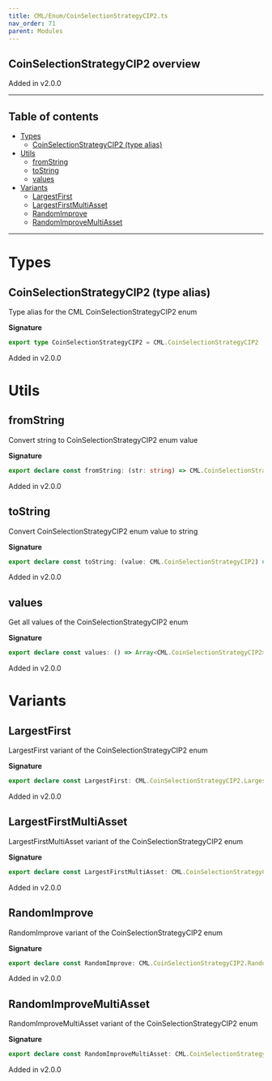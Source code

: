 ```yaml
---
title: CML/Enum/CoinSelectionStrategyCIP2.ts
nav_order: 71
parent: Modules
---
```


## CoinSelectionStrategyCIP2 overview

Added in v2.0.0

---

<h2 class="text-delta">Table of contents</h2>

- [Types](#types)
  - [CoinSelectionStrategyCIP2 (type alias)](#coinselectionstrategycip2-type-alias)
- [Utils](#utils)
  - [fromString](#fromstring)
  - [toString](#tostring)
  - [values](#values)
- [Variants](#variants)
  - [LargestFirst](#largestfirst)
  - [LargestFirstMultiAsset](#largestfirstmultiasset)
  - [RandomImprove](#randomimprove)
  - [RandomImproveMultiAsset](#randomimprovemultiasset)

---

# Types

## CoinSelectionStrategyCIP2 (type alias)

Type alias for the CML CoinSelectionStrategyCIP2 enum

**Signature**

```ts
export type CoinSelectionStrategyCIP2 = CML.CoinSelectionStrategyCIP2
```

Added in v2.0.0

# Utils

## fromString

Convert string to CoinSelectionStrategyCIP2 enum value

**Signature**

```ts
export declare const fromString: (str: string) => CML.CoinSelectionStrategyCIP2 | undefined
```

Added in v2.0.0

## toString

Convert CoinSelectionStrategyCIP2 enum value to string

**Signature**

```ts
export declare const toString: (value: CML.CoinSelectionStrategyCIP2) => string
```

Added in v2.0.0

## values

Get all values of the CoinSelectionStrategyCIP2 enum

**Signature**

```ts
export declare const values: () => Array<CML.CoinSelectionStrategyCIP2>
```

Added in v2.0.0

# Variants

## LargestFirst

LargestFirst variant of the CoinSelectionStrategyCIP2 enum

**Signature**

```ts
export declare const LargestFirst: CML.CoinSelectionStrategyCIP2.LargestFirst
```

Added in v2.0.0

## LargestFirstMultiAsset

LargestFirstMultiAsset variant of the CoinSelectionStrategyCIP2 enum

**Signature**

```ts
export declare const LargestFirstMultiAsset: CML.CoinSelectionStrategyCIP2.LargestFirstMultiAsset
```

Added in v2.0.0

## RandomImprove

RandomImprove variant of the CoinSelectionStrategyCIP2 enum

**Signature**

```ts
export declare const RandomImprove: CML.CoinSelectionStrategyCIP2.RandomImprove
```

Added in v2.0.0

## RandomImproveMultiAsset

RandomImproveMultiAsset variant of the CoinSelectionStrategyCIP2 enum

**Signature**

```ts
export declare const RandomImproveMultiAsset: CML.CoinSelectionStrategyCIP2.RandomImproveMultiAsset
```

Added in v2.0.0
